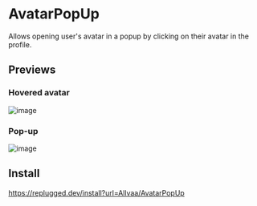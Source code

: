 # AvatarPopUp
Allows opening user's avatar in a popup by clicking on their avatar in the profile.

## Previews
### Hovered avatar
![image](https://user-images.githubusercontent.com/52526068/187019896-fa681d28-7949-4a7f-b508-e446c6401231.png)
### Pop-up
![image](https://user-images.githubusercontent.com/52526068/187019986-03c4b8bb-0ee7-4a7b-9d97-0866d5ae1585.png)

## Install
https://replugged.dev/install?url=Allvaa/AvatarPopUp

